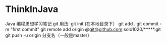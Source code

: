# ThinkInJava
Java 编程思想学习笔记
git 用法:
git init (在本地目录下）
git add .
git commit -m "first commit"
git remote add origin @git@github.com:solo1020/*****.git
git push -u origin 分支名（一般是master）
